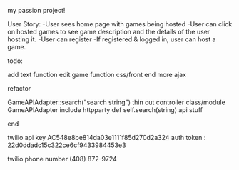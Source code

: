my passion project!

User Story:
-User sees home page with games being hosted
-User can click on hosted games to see game description and the details of the user hosting it.
-User can register
-If registered & logged in, user can host a game.



todo:

add text function
edit game function
css/front end
more ajax



refactor

GameAPIAdapter::search("search string")
thin out controller
class/module GameAPIAdapter
  include httpparty
  def self.search(string)
  api stuff

end


twilio api key
AC548e8be814da03e1111f85d270d2a324
auth token :
22d0ddadc15c322ce6cf9433984453e3

twilio phone number (408) 872-9724
